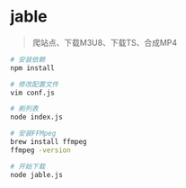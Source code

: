 # jable

> 爬站点、下载M3U8、下载TS、合成MP4

```bash
# 安装依赖
npm install

# 修改配置文件
vim conf.js

# 刷列表
node index.js

# 安装FFMpeg
brew install ffmpeg
ffmpeg -version

# 开始下载
node jable.js
```
